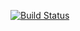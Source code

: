 [![Build Status](https://travis-ci.org/revfactory/task-api.svg?branch=master)](https://travis-ci.org/revfactory/task-api)
